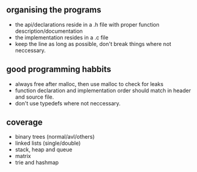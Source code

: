 ## organising the programs
  + the api/declarations reside in a .h file with proper function description/documentation
  + the implementation resides in a .c file
  + keep the line as long as possible, don't break things where not neccessary.

## good programming habbits
  + always free after malloc, then use malloc to check for leaks
  + function declaration and implementation order should match in header and source file.
  + don't use typedefs where not neccessary.

## coverage
  + binary trees (normal/avl/others)
  + linked lists (single/double)
  + stack, heap and queue
  + matrix
  + trie and hashmap
